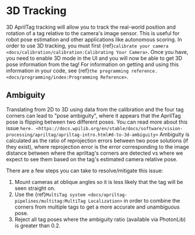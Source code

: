 # 3D Tracking

3D AprilTag tracking will allow you to track the real-world position and rotation of a tag relative to the camera's image sensor. This is useful for robot pose estimation and other applications like autonomous scoring. In order to use 3D tracking, you must first \{ref}`calibrate your camera <docs/calibration/calibration:Calibrating Your Camera>`. Once you have, you need to enable 3D mode in the UI and you will now be able to get 3D pose information from the tag! For information on getting and using this information in your code, see \{ref}`the programming reference. <docs/programming/index:Programming Reference>`.

## Ambiguity

Translating from 2D to 3D using data from the calibration and the four tag corners can lead to "pose ambiguity", where it appears that the AprilTag pose is flipping between two different poses. You can read more about this issue `here. <https://docs.wpilib.org/en/stable/docs/software/vision-processing/apriltag/apriltag-intro.html#d-to-3d-ambiguity>` Ambiguity is calculated as the ratio of reprojection errors between two pose solutions (if they exist), where reprojection error is the error corresponding to the image distance between where the apriltag's corners are detected vs where we expect to see them based on the tag's estimated camera relative pose.

There are a few steps you can take to resolve/mitigate this issue:

1. Mount cameras at oblique angles so it is less likely that the tag will be seen straight on.
2. Use the \{ref}`MultiTag system <docs/apriltag-pipelines/multitag:MultiTag Localization>` in order to combine the corners from multiple tags to get a more accurate and unambiguous pose.
3. Reject all tag poses where the ambiguity ratio (available via PhotonLib) is greater than 0.2.
